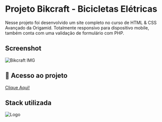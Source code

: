 # Projeto Bikcraft - Bicicletas Elétricas


Nesse projeto foi desenvolvido um site completo no curso de HTML & CSS Avançado da Origamid.
Totalmente responsivo para dispositivo mobile, também conta com uma validação de formulário com PHP.


## Screenshot 

![Bikcraft IMG](https://user-images.githubusercontent.com/107058501/188465693-20448a06-fba7-48fa-b181-b076a69e3227.png)

## 📁 Acesso ao projeto
<a href="https://projetofinal-bikcraft.netlify.app/">Clique Aqui!</a>

## Stack utilizada

![Logo](https://img.shields.io/badge/HTML%20%26%20CSS-JavaScript-yellow)
